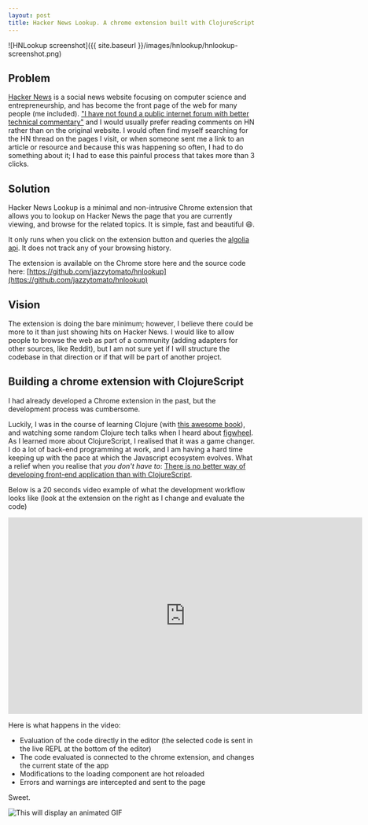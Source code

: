 ```yaml
---
layout: post
title: Hacker News Lookup. A chrome extension built with ClojureScript
---
```

![HNLookup screenshot]({{ site.baseurl }}/images/hnlookup/hnlookup-screenshot.png)

## Problem

[Hacker News](https://news.ycombinator.com/ "Hacker News website") is a social news website focusing on computer science and entrepreneurship, and has become the front page of the web for many people (me included). ["I have not found a public internet forum with better technical commentary"](http://danluu.com/hn-comments/) and I would usually prefer reading comments on HN rather than on the original website. I would often find myself searching for the HN thread on the pages I visit, or when someone sent me a link to an article or resource and because this was happening so often, I had to do something about it; I had to ease this painful process that takes more than 3 clicks.

## Solution

Hacker News Lookup is a minimal and non-intrusive Chrome extension that allows you to lookup on Hacker News the page that you are currently viewing, and browse for the related topics. It is simple, fast and beautiful :smile:.

It only runs when you click on the extension button and queries the [algolia api](https://hn.algolia.com). It does not track any of your browsing history.

The extension is available on the Chrome store here and the source code here: [https://github.com/jazzytomato/hnlookup](https://github.com/jazzytomato/hnlookup)


## Vision

The extension is doing the bare minimum; however, I believe there could be more to it than just showing hits on Hacker News. I would like to allow people to browse the web as part of a community (adding adapters for other sources, like Reddit), but I am not sure yet if I will structure the codebase in that direction or if that will be part of another project.

## Building a chrome extension with ClojureScript

I had already developed a Chrome extension in the past, but the development process was cumbersome.

Luckily, I was in the course of learning Clojure (with [this awesome book](http://www.braveclojure.com/clojure-for-the-brave-and-true/)), and watching some random Clojure tech talks when I heard about [figwheel](https://github.com/bhauman/lein-figwheel). As I learned more about ClojureScript, I realised that it was a game changer. I do a lot of back-end programming at work, and I am having a hard time keeping up with the pace at which the Javascript ecosystem evolves. What a relief when you realise that *you don't have to*: [There is no better way of developing front-end application than with ClojureScript](https://www.youtube.com/watch?v=gsffg5xxFQI).

Below is a 20 seconds video example of what the development workflow looks like (look at the extension on the right as I change and evaluate the code) 

<iframe width="720" height="400" src="http://www.youtube.com/embed/a0K2Cfnp7q8" frameborder="0" allowfullscreen="allowfullscreen"> </iframe>

 Here is what happens in the video:

* Evaluation of the code directly in the editor (the selected code is sent in the live REPL at the bottom of the editor)
* The code evaluated is connected to the chrome extension, and changes the current state of the app
* Modifications to the loading component are hot reloaded
* Errors and warnings are intercepted and sent to the page

Sweet.


<img style="display: block; margin: auto;" src="http://i.memeful.com/media/post/3M2aPw2_700wa_0.gif" alt="This will display an animated GIF" />
<br>
